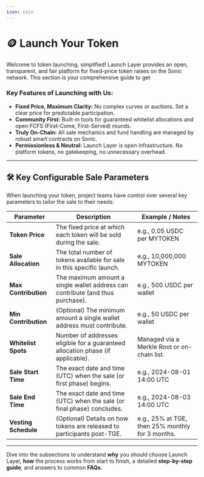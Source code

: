 ```yaml
---
icon: coin
---
```


# 🪙 Launch Your Token

Welcome to token launching, simplified! Launch Layer provides an open, transparent, and fair platform for fixed-price token raises on the Sonic network. This section is your comprehensive guide to get

### &#x20;Key Features of Launching with Us:

* **Fixed Price, Maximum Clarity:** No complex curves or auctions. Set a clear price for predictable participation.
* **Community First:** Built-in tools for guaranteed whitelist allocations and open FCFS (First-Come, First-Served) rounds.
* **Truly On-Chain:** All sale mechanics and fund handling are managed by robust smart contracts on Sonic.
* **Permissionless & Neutral:** Launch Layer is open infrastructure. No platform tokens, no gatekeeping, no unnecessary overhead.

***

## 🛠️ Key Configurable Sale Parameters

When launching your token, project teams have control over several key parameters to tailor the sale to their needs:

| Parameter            | Description                                                                     | Example / Notes                                  |
| -------------------- | ------------------------------------------------------------------------------- | ------------------------------------------------ |
| **Token Price**      | The fixed price at which each token will be sold during the sale.               | e.g., 0.05 USDC per MYTOKEN                      |
| **Sale Allocation**  | The total number of tokens available for sale in this specific launch.          | e.g., 10,000,000 MYTOKEN                         |
| **Max Contribution** | The maximum amount a single wallet address can contribute (and thus purchase).  | e.g., 500 USDC per wallet                        |
| **Min Contribution** | (Optional) The minimum amount a single wallet address must contribute.          | e.g., 50 USDC per wallet                         |
| **Whitelist Spots**  | Number of addresses eligible for a guaranteed allocation phase (if applicable). | Managed via a Merkle Root or on-chain list.      |
| **Sale Start Time**  | The exact date and time (UTC) when the sale (or first phase) begins.            | e.g., 2024-08-01 14:00 UTC                       |
| **Sale End Time**    | The exact date and time (UTC) when the sale (or final phase) concludes.         | e.g., 2024-08-03 14:00 UTC                       |
| **Vesting Schedule** | (Optional) Details on how tokens are released to participants post-TGE.         | e.g., 25% at TGE, then 25% monthly for 3 months. |

***

Dive into the subsections to understand **why** you should choose Launch Layer, **how** the process works from start to finish, a detailed **step-by-step guide**, and answers to common **FAQs**.
